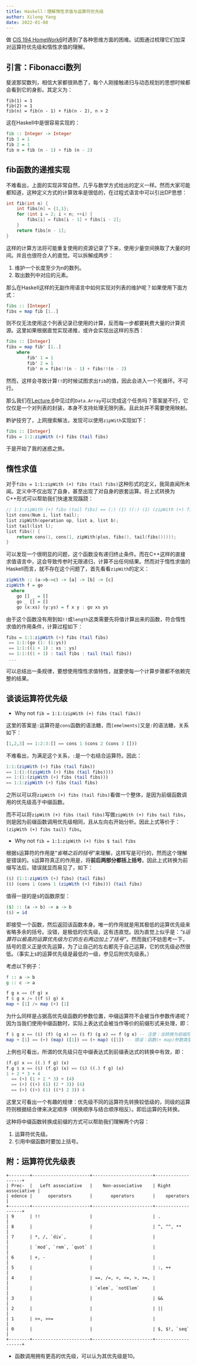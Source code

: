 ```yaml
---
title: Haskell：理解惰性求值与运算符优先级
author: Xilong Yang
date: 2022-01-08 
---
```


做 [CIS 194 HomeWork6](https://www.seas.upenn.edu/~cis194/spring13/hw/06-laziness.pdf)时遇到了各种思维方面的困难。试图通过梳理它们加深对运算符优先级和惰性求值的理解。

## 引言：Fibonacci数列

斐波那契数列，相信大家都很熟悉了，每个人刚接触递归与动态规划的思想时候都会看到它的身影。其定义为：

``` none
fib(1) = 1
fib(2) = 1
fib(n) = fib(n - 1) + fib(n - 2), n > 2
```

这在Haskell中是很容易实现的：

``` haskell
fib :: Integer -> Integer
fib 1 = 1
fib 2 = 1
fib n = fib (n - 1) + fib (n - 2)
```

## fib函数的递推实现

不难看出，上面的实现非常自然，几乎与数学方式给出的定义一样。然而大家可能都知道，这种定义方式的计算效率是很低的，在过程式语言中可以引出DP思想：

```cpp
int fib(int n) {
	int fibs[n] = {1,1};
    for (int i = 2; i < n; ++i) {
        fibs[i] = fibs[i - 1] + fibs[i - 2];
    }
    return fibs[n - 1];
}
```

这样的计算方法将可能重复使用的资源记录了下来，使用少量空间换取了大量的时间。并且也很符合人的直觉。可以拆解成两步：

1. 维护一个长度至少为n的数列。
2. 取出数列中对应的元素。

那么在Haskell这样的无副作用语言中如何实现对列表的维护呢？如果使用下面方式：

```haskell
fibs :: [Integer]
fibs = map fib [1..]
```

则不仅无法使用这个列表记录已使用的计算，反而每一步都要耗费大量的计算资源。这里如果根据直觉实现递推，或许会实现出这样的东西：

```haskell
fibs :: [Integer]
fibs = map fib' [1..]
	where
		fib' 1 = 1
		fib' 2 = 1
		fib' n = fibs!!(n - 1) + fibs!!(n - 2)
```

然而，这样会寻致计算`!!`的时候试图求出`fib`的值，因此会进入一个死循环。不可行。

那么我们在[Lecture 6](https://www.seas.upenn.edu/~cis194/spring13/lectures/06-laziness.html)中见过的`Data.Array`可以完成这个任务吗？答案是不行，它仅仅是一个对列表的封装，本身不支持处理无限列表。且此处并不需要使用映射。

黔驴技穷了，上网搜索解法，发现可以使用`zipWith`实现如下：

```haskell
fibs :: [Integer]
fibs = 1:1:zipWith (+) fibs (tail fibs)
```

于是开始了我的迷惑之旅。

## 惰性求值

对于`fibs = 1:1:zipWith (+) fibs (tail fibs)`这种形式的定义，我简直闻所未闻。定义中不仅出现了自身，甚至出现了对自身的嵌套运算。将上式转换为C++形式可以帮助我们快速发现蹊跷：

```cpp
// 1:1:zipWith (+) fibs (tail fibs) == (:) (1) ((:) (1) (zipWith (+) fibs (tail fibs)))
list cons(Num i, list tail);
list zipWith(operation op, list a, list b);
list tail(list l);
list fibs() {
    return cons(1, cons(1, zipWith(plus, fibs(), tail(fibs()))));
}
```

可以发现一个很明显的问题，这个函数没有递归终止条件。而在C++这样的直接求值语言中，这会导致传参时无限递归，计算不出任何结果。然而对于惰性求值的Haskell而言，就不存在这个问题了，首先看看`zipWith`的定义：

```Haskell
zipWith :: (a->b->c) -> [a] -> [b] -> [c]
zipWith f = go
  where
    go [] _ = []
    go _ [] = []
    go (x:xs) (y:ys) = f x y : go xs ys
```

由于这个函数没有用到如`!!`或`length`这类需要先将值计算出来的函数，符合惰性求值的作用条件，计算过程如下：

```haskell
fibs = 1:1:zipWith (+) fibs (tail fibs)
 == 1:1:(go (1: (1:ys))
 == 1:1:((1 + 1) : xs : ys)
 == 1:1:((1 + 1) : tail fibs : tail (tail fibs))
 ...
```

可以总结出一条规律，要想使用惰性求值特性，就要使每一个计算步骤都不依赖完整的结果。

## 谈谈运算符优先级

* Why not `fib = 1:1:(zipWith (+) fibs (tail fibs))`

这里的答案是`:`运算符是`cons`函数的语法糖，而`[emelments]`又是`:`的语法糖，关系如下：

```haskell
[1,2,3] == 1:2:3:[] == cons 1 (cons 2 (cons 3 []))
```

不难看出，为满足这个关系，`:`是一个右结合运算符。因此：

```haskell
1:1:(zipWith (+) fibs (tail fibs))
== 1:(1:((zipWith (+) fibs (tail fibs))))
== 1:(1:(zipWith (+) fibs (tail fibs)))
== 1:1:zipWith (+) fibs (tail fibs)
```

之所以可以将`zipWith (+) fibs (tail fibs)`看做一个整体，是因为前缀函数调用的优先级高于中缀函数。

而不可以将`zipWith (+) fibs (tail fibs)`写做`zipWith (+) fibs tail fibs`，则是因为前缀函数调用优先级相同，且从左向右开始分析。因此上式等价于：`(zipWith (+) fibs tail) fibs`。

* Why not `fib = 1:1:zipWith (+) fibs $ tail fibs`

根据`$`运算符的作用是“*省略之后的括号*”来理解，这样写是可行的，然而这个理解是错误的。`$`运算符真正的作用是，将**前后两部分都括上括号**。因此上式转换为前缀写法后，错误就显而易见了，如下：

``` haskell
($) (1:1:zipWith (+) fibs) (tail fibs)
($) (cons 1 (cons 1 (zipWith (+) fibs))) (tail fibs)
```

值得一提的是`$`的函数原型：

```haskell
($) :: (a -> b) -> a -> b
($) = id
```

即接受一个函数，然后返回该函数本身。唯一的作用就是用其极低的运算优先级来省略多余的括号。没错，是极低的优先级，这有违直觉。因为直觉上似乎是：*“`$`运算符以极高的运算优先级为它的左右两边加上了括号”*。然而我们不妨思考一下，括号的意义正是优先运算，为了让自己的左右都先于自己运算，它的优先级必然很低。（事实上`$`的运算优先级是最低的一级，参见后附优先级表。）

考虑以下例子：

```haskell
f :: a -> b
g :: c -> a

f g x == (f g) x
f $ g x /= ((f $) g) x
map + [1] /= map (+) [1]
```

为什么同样是占据高优先级函数的参数位置，中缀运算符不会被当作参数传递呢？因为当我们使用中缀函数时，实际上表达式会被当作等价的前缀形式来处理，即：

``` haskell
f $ g x == ($) (f) (g x) == ($ f) (g x) == f (g x) -- 注意：当转换为前缀形式后，由于所有的函数都成为了前缀函数，不再有优先级一说。
map + [1] == (+) (map) ([1]) == (+ map) ([1]) -- 错误：函数(+ map)参数类型与[]不匹配。
```

上例也可看出，所谓的优先级只在中缀表达式到前缀表达式的转换中有效，即：

```haskell
(f.g) x == ((.) f g) (x)
f.g $ x == ($) (f.g) (x) == ($) ((.) f g) (x)
1 + 2 * 3 + 4 
  == (+) (1 + 2 * 3) + (4) 
  == (+) ((+) (1) (2 * 3)) (4) 
  == (+) ((+) (1) ((*) 2 3)) 4
```

这里又可看出一个有趣的规律：优先级不同的运算符先转换较低级的，同级的运算符则根据结合律来决定顺序（转换顺序与结合顺序相反）。即后运算的先转换。

这种将中缀函数转换成前缀的方式可以帮助我们理解两个内容：

1. 运算符优先级。
2. 引用中缀函数时要加上括号。

## 附：运算符优先级表

``` none
+--------+----------------------+-----------------------+-------------------+
| Prec-  |   Left associative   |    Non-associative    | Right associative |
| edence |      operators       |       operators       |    operators      |
+--------+----------------------+-----------------------+-------------------+
| 9      | !!                   |                       | .                 |
| 8      |                      |                       | ^, ^^, **         |
| 7      | *, /, `div`,         |                       |                   |
|        | `mod`, `rem`, `quot` |                       |                   |
| 6      | +, -                 |                       |                   |
| 5      |                      |                       | :, ++             |
| 4      |                      | ==, /=, <, <=, >, >=, |                   |
|        |                      | `elem`, `notElem`     |                   |
| 3      |                      |                       | &&                |
| 2      |                      |                       | ||                |
| 1      | >>, >>=              |                       |                   |
| 0      |                      |                       | $, $!, `seq`      |
+--------+----------------------+-----------------------+-------------------+
```

* 函数调用拥有更高的优先级，可以认为其优先级是10。
